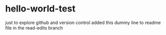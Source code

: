 # hello-world-test
just to explore github and version control
added this dummy line to readme file in the read-edits branch
